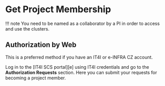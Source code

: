 # Get Project Membership

!!! note
    You need to be named as a collaborator by a PI in order to access and use the clusters.

## Authorization by Web

This is a preferred method if you have an IT4I or e-INFRA CZ account.

Log in to the [IT4I SCS portal][e] using IT4I credentials and go to the **Authorization Requests** section. Here you can submit your requests for becoming a project member.

[1]: https://docs.it4i.cz/general/obtaining-login-credentials/obtaining-login-credentials/#certificates-for-digital-signatures
[2]: #authorization-by-web
[3]: #alternative-way-to-personal-certificate
[4]: #certificates-for-digital-signatures
[5]: ../accessing-the-clusters/shell-access-and-data-transfer/ssh-keys.md
[6]: ../accessing-the-clusters/shell-access-and-data-transfer/putty.md#putty-key-generator
[7]: ../obtaining-login-credentials/certificates-faq.md

[a]: https://support.it4i.cz/rt/
[b]: mailto:support@it4i.cz
[c]: https://www.it4i.cz/cs/file/f4afe72710863f0e8d119a31389e7bfb/5422/acceptable-use-policy.pdf
[d]: http://support.it4i.cz/
[f]: http://www.igtf.net/
[g]: https://www.eugridpma.org
[h]: https://tcs.cesnet.cz
[i]: http://www.postsignum.cz/
[j]: http://www.ica.cz/Kvalifikovany-certifikat.aspx
[k]: http://idoc.vsb.cz/xwiki/wiki/infra/view/uzivatel/moz-cert-gen
[l]: https://extrassl.actalis.it/portal/uapub/freemail?lang=en
[r]: https://www.it4i.cz/computing-resources-allocation/?lang=en
[s]: https://www.actalis.it/en/certificates-for-secure-electronic-mail.aspx
[t]: https://www.actalis.it/en/certificates-for-secure-electronic-mail.aspx
